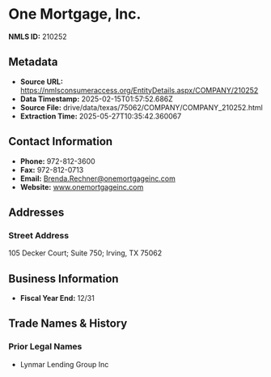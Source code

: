 # One Mortgage, Inc.

**NMLS ID:** 210252

## Metadata
- **Source URL:** https://nmlsconsumeraccess.org/EntityDetails.aspx/COMPANY/210252
- **Data Timestamp:** 2025-02-15T01:57:52.686Z
- **Source File:** drive/data/texas/75062/COMPANY/COMPANY_210252.html
- **Extraction Time:** 2025-05-27T10:35:42.360067

## Contact Information
- **Phone:** 972-812-3600
- **Fax:** 972-812-0713
- **Email:** Brenda.Rechner@onemortgageinc.com
- **Website:** www.onemortgageinc.com

## Addresses
### Street Address
105 Decker Court; Suite 750; Irving, TX 75062

## Business Information
- **Fiscal Year End:** 12/31

## Trade Names & History
### Prior Legal Names
- Lynmar Lending Group Inc
